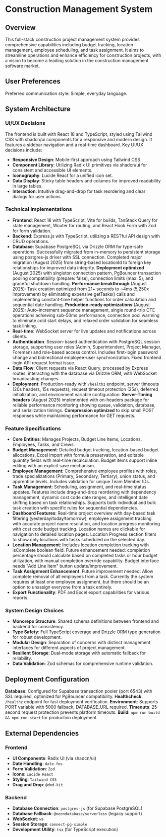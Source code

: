 # Construction Management System

## Overview

This full-stack construction project management system provides comprehensive capabilities including budget tracking, location management, employee scheduling, and task assignment. It aims to streamline operations and enhance efficiency for construction projects, with a vision to become a leading solution in the construction management software market.

## User Preferences

Preferred communication style: Simple, everyday language.

## System Architecture

### UI/UX Decisions
The frontend is built with React 18 and TypeScript, styled using Tailwind CSS with shadcn/ui components for a responsive and modern design. It features a sidebar navigation and a real-time dashboard. Key UI/UX decisions include:
- **Responsive Design**: Mobile-first approach using Tailwind CSS.
- **Component Library**: Utilizing Radix UI primitives via shadcn/ui for consistent and accessible UI elements.
- **Iconography**: Lucide React for a unified icon set.
- **Data Display**: Sticky table headers and columns for improved readability in large tables.
- **Interaction**: Intuitive drag-and-drop for task reordering and clear dialogs for user actions.

### Technical Implementations
- **Frontend**: React 18 with TypeScript, Vite for builds, TanStack Query for state management, Wouter for routing, and React Hook Form with Zod for form validation.
- **Backend**: Express.js with TypeScript, utilizing a RESTful API design with CRUD operations.
- **Database**: Supabase PostgreSQL via Drizzle ORM for type-safe operations. Successfully migrated from in-memory to persistent storage using postgres-js driver with SSL connection. Completed major migration (August 2025) from string-based locationId to foreign key relationships for improved data integrity. **Deployment optimized** (August 2025) with singleton connection pattern, PgBouncer transaction pooling compatibility (prepare: false), connection limits (max: 5), and graceful shutdown handling. **Performance breakthrough** (August 2025): Task creation optimized from 21+ seconds to ~4ms (5,250x improvement) by eliminating expensive getTasks() calls and implementing constant-time helper functions for order calculation and sequential date handling. **Production-ready optimizations** (August 2025): Auto-increment sequence management, single round-trip CTE operations achieving sub-50ms performance, connection pool warming to eliminate cold start delays, and relaxed order validation for seamless task linking.
- **Real-time**: WebSocket server for live updates and notifications across clients.
- **Authentication**: Session-based authentication with PostgreSQL session storage, supporting user roles (Admin, Superintendent, Project Manager, Foreman) and role-based access control. Includes first-login password change and bidirectional employee-user synchronization. Fixed frontend login API request format issue.
- **Data Flow**: Client requests via React Query, processed by Express routes, interacting with the database via Drizzle ORM, with WebSocket broadcasting changes.
- **Deployment**: Production-ready with `/healthz` endpoint, server timeouts (20s headers, 15s requests), request timeout protection (25s), deferred initialization, and environment variable configuration. **Server-Timing headers** (August 2025) implemented with on-headers package for reliable performance monitoring showing queue, validation, database, and serialization timings. **Compression optimized** to skip small POST responses while maintaining performance for GET requests.

### Feature Specifications
- **Core Entities**: Manages Projects, Budget Line Items, Locations, Employees, Tasks, and Crews.
- **Budget Management**: Detailed budget tracking, location-based budget allocations, Excel import with formula preservation, and editable quantity fields with real-time recalculation. Budget items support inline editing with an explicit save mechanism.
- **Employee Management**: Comprehensive employee profiles with roles, trade specializations (Primary, Secondary, Tertiary), union status, and apprentice levels. Includes validation for unique Team Member IDs.
- **Task Management**: Scheduling, assignment, and real-time status updates. Features include drag-and-drop reordering with dependency management, dynamic cost code date ranges, and intelligent date shifting based on task relationships. Supports both individual and bulk task creation with specific rules for sequential dependencies.
- **Dashboard Features**: Real-time project overview with day-based task filtering (yesterday/today/tomorrow), employee assignment tracking with accurate project name resolution, and location progress monitoring with cost code budget tracking. Location names are clickable for navigation to detailed location pages. Location Progress section filters to show only locations with tasks scheduled on the selected day.
- **Location Management**: Includes location completion tracking with isComplete boolean field. Future enhancement needed: completion percentage should calculate based on completed tasks or hour budget utilization, with manual completion override capability. Budget interface needs "Add Line Item" button update/improvement.
- **Task Assignment Enhancement**: Future improvement needed: Allow complete removal of all employees from a task. Currently the system requires at least one employee assignment, but there should be an option to unassign everyone from a task entirely.
- **Export Functionality**: PDF and Excel export capabilities for various reports.

### System Design Choices
- **Monorepo Structure**: Shared schema definitions between frontend and backend for consistency.
- **Type Safety**: Full TypeScript coverage and Drizzle ORM type generation for robust development.
- **Modular Design**: Separation of concerns with distinct management interfaces for different aspects of project management.
- **Resilient Storage**: Dual-mode storage with automatic fallback for reliability.
- **Data Validation**: Zod schemas for comprehensive runtime validation.

## Deployment Configuration

**Database**: Configured for Supabase transaction pooler (port 6543) with SSL required, optimized for PgBouncer compatibility.
**Healthcheck**: `/healthz` endpoint for fast deployment verification.
**Environment**: Supports PORT variable with 5000 fallback, DATABASE_URL required.
**Timeouts**: 25-second request protection prevents platform timeouts.
**Build**: `npm run build && npm run start` for production deployment.

## External Dependencies

### Frontend
- **UI Components**: Radix UI (via shadcn/ui)
- **Date Handling**: `date-fns`
- **Form Validation**: `Zod`
- **Icons**: `Lucide React`
- **Styling**: `Tailwind CSS`
- **Drag and Drop**: `@dnd-kit`

### Backend
- **Database Connection**: `postgres-js` (for Supabase PostgreSQL)
- **Database Fallback**: `@neondatabase/serverless` (legacy support)
- **WebSocket**: `ws`
- **Session Storage**: `connect-pg-simple`
- **Development Utility**: `tsx` (for TypeScript execution)